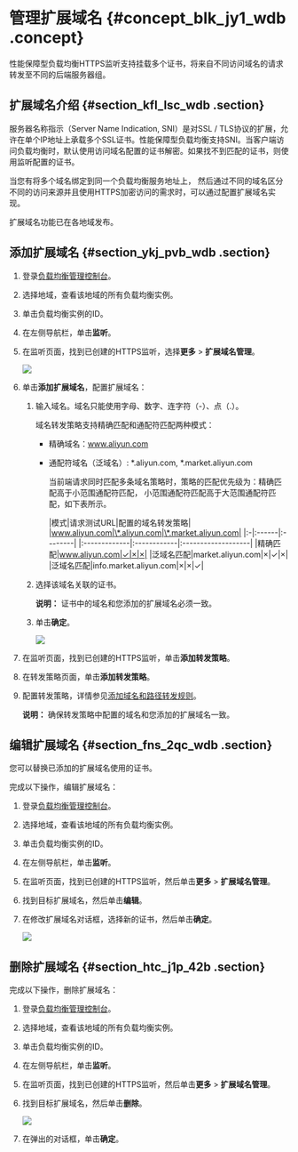 # 管理扩展域名 {#concept_blk_jy1_wdb .concept}

性能保障型负载均衡HTTPS监听支持挂载多个证书，将来自不同访问域名的请求转发至不同的后端服务器组。

## 扩展域名介绍 {#section_kfl_lsc_wdb .section}

服务器名称指示（Server Name Indication, SNI）是对SSL / TLS协议的扩展，允许在单个IP地址上承载多个SSL证书。性能保障型负载均衡支持SNI。当客户端访问负载均衡时，默认使用访问域名配置的证书解密。如果找不到匹配的证书，则使用监听配置的证书。

当您有将多个域名绑定到同一个负载均衡服务地址上， 然后通过不同的域名区分不同的访问来源并且使用HTTPS加密访问的需求时，可以通过配置扩展域名实现。

扩展域名功能已在各地域发布。

## 添加扩展域名 {#section_ykj_pvb_wdb .section}

1.  登录[负载均衡管理控制台](https://slb.console.aliyun.com/slb)。
2.  选择地域，查看该地域的所有负载均衡实例。
3.  单击负载均衡实例的ID。
4.  在左侧导航栏，单击**监听**。
5.  在监听页面，找到已创建的HTTPS监听，选择**更多** \> **扩展域名管理**。

    ![](http://static-aliyun-doc.oss-cn-hangzhou.aliyuncs.com/assets/img/15661/15353525637466_zh-CN.png)

6.  单击**添加扩展域名**，配置扩展域名：
    1.  输入域名。域名只能使用字母、数字、连字符（-）、点（.）。

        域名转发策略支持精确匹配和通配符匹配两种模式：

        -   精确域名：www.aliyun.com
        -   通配符域名（泛域名）: \*.aliyun.com, \*.market.aliyun.com

            当前端请求同时匹配多条域名策略时，策略的匹配优先级为：精确匹配高于小范围通配符匹配， 小范围通配符匹配高于大范围通配符匹配，如下表所示。

            |模式|请求测试URL|配置的域名转发策略|
|www.aliyun.com|\*.aliyun.com|\*.market.aliyun.com|
            |:-|:------|:--------|
            |:-------------|:------------|:-------------------|
            |精确匹配|www.aliyun.com|✓|×|×|
            |泛域名匹配|market.aliyun.com|×|✓|×|
            |泛域名匹配|info.market.aliyun.com|×|×|✓|

    2.  选择该域名关联的证书。

        **说明：** 证书中的域名和您添加的扩展域名必须一致。

    3.  单击**确定**。

        ![](http://static-aliyun-doc.oss-cn-hangzhou.aliyuncs.com/assets/img/15661/15353525637467_zh-CN.png)

7.  在监听页面，找到已创建的HTTPS监听，单击**添加转发策略**。
8.  在转发策略页面，单击**添加转发策略**。
9.  配置转发策略，详情参见[添加域名和路径转发规则](cn.zh-CN/用户指南（新版控制台）/监听/添加域名和路径转发.md#)。

    **说明：** 确保转发策略中配置的域名和您添加的扩展域名一致。


## 编辑扩展域名 {#section_fns_2qc_wdb .section}

您可以替换已添加的扩展域名使用的证书。

完成以下操作，编辑扩展域名：

1.  登录[负载均衡管理控制台](https://slb.console.aliyun.com/slb)。
2.  选择地域，查看该地域的所有负载均衡实例。
3.  单击负载均衡实例的ID。
4.  在左侧导航栏，单击**监听**。
5.  在监听页面，找到已创建的HTTPS监听，然后单击**更多** \> **扩展域名管理**。
6.  找到目标扩展域名，然后单击**编辑**。
7.  在修改扩展域名对话框，选择新的证书，然后单击**确定**。

    ![](http://static-aliyun-doc.oss-cn-hangzhou.aliyuncs.com/assets/img/15661/15353525637468_zh-CN.png)


## 删除扩展域名 {#section_htc_j1p_42b .section}

完成以下操作，删除扩展域名：

1.  登录[负载均衡管理控制台](https://slb.console.aliyun.com/slb)。
2.  选择地域，查看该地域的所有负载均衡实例。
3.  单击负载均衡实例的ID。
4.  在左侧导航栏，单击**监听**。
5.  在监听页面，找到已创建的HTTPS监听，然后单击**更多** \> **扩展域名管理**。
6.  找到目标扩展域名，然后单击**删除**。

    ![](http://static-aliyun-doc.oss-cn-hangzhou.aliyuncs.com/assets/img/15661/15353525637469_zh-CN.png)

7.  在弹出的对话框，单击**确定**。

